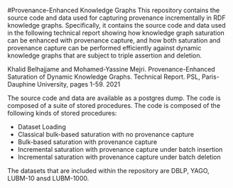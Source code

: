 #Provenance-Enhanced Knowledge Graphs
This repository contains the source code and data used for capturing provenance incrementally in RDF knowledge graphs. Specifically, it contains the source code and data used in the following technical report showing how knowledge graph saturation can be enhanced with provenance capture, and how both saturation and provenance capture can be performed efficiently against dynamic knowledge graphs that are subject to triple assertion and deletion. 


Khalid Belhajjame and Mohamed-Yassine Mejri. Provenance-Enhanced Saturation of Dynamic Knowledge Graphs. Technical Report. PSL, Paris-Dauphine University, pages 1-59. 2021


The source code and data are available as a postgres dump. The code is composed of a suite of stored procedures. The code is composed of the following kinds of stored procedures:

- Dataset Loading
- Classical bulk-based saturation with no provenance capture
- Bulk-based saturation with provenance capture
- Incremental saturation with provenance capture under batch insertion
- Incremental saturation with provenance capture under batch deletion

The datasets that are included within the repository are DBLP, YAGO, LUBM-10 ansd LUBM-1000.


